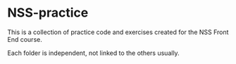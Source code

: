 # NSS-practice
This is a collection of practice code and exercises created for the NSS Front End course.

Each folder is independent, not linked to the others usually.
